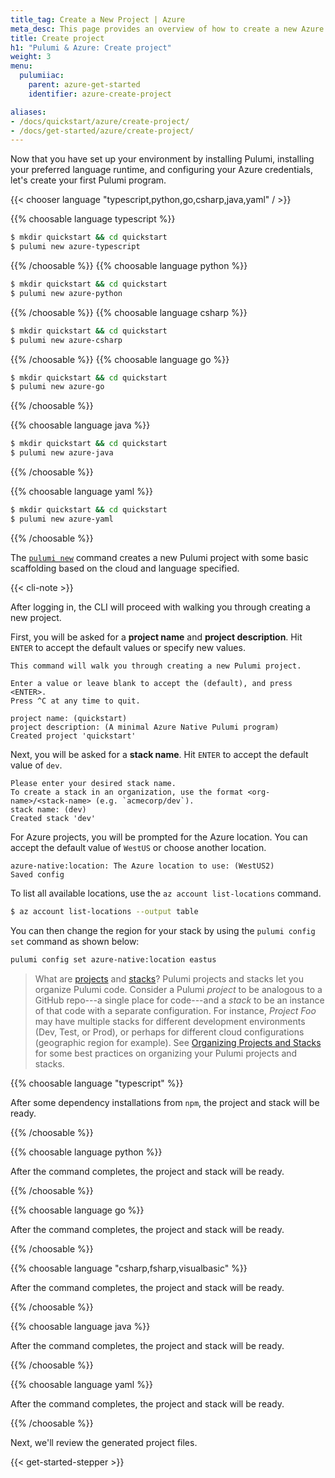 ```yaml
---
title_tag: Create a New Project | Azure
meta_desc: This page provides an overview of how to create a new Azure + Pulumi project.
title: Create project
h1: "Pulumi & Azure: Create project"
weight: 3
menu:
  pulumiiac:
    parent: azure-get-started
    identifier: azure-create-project

aliases:
- /docs/quickstart/azure/create-project/
- /docs/get-started/azure/create-project/
---
```


Now that you have set up your environment by installing Pulumi, installing your preferred language runtime,
and configuring your Azure credentials, let's create your first Pulumi program.

{{< chooser language "typescript,python,go,csharp,java,yaml" / >}}

{{% choosable language typescript %}}

```bash
$ mkdir quickstart && cd quickstart
$ pulumi new azure-typescript
```

{{% /choosable %}}
{{% choosable language python %}}

```bash
$ mkdir quickstart && cd quickstart
$ pulumi new azure-python
```

{{% /choosable %}}
{{% choosable language csharp %}}

```bash
$ mkdir quickstart && cd quickstart
$ pulumi new azure-csharp
```

{{% /choosable %}}
{{% choosable language go %}}

```bash
$ mkdir quickstart && cd quickstart
$ pulumi new azure-go
```

{{% /choosable %}}

{{% choosable language java %}}

```bash
$ mkdir quickstart && cd quickstart
$ pulumi new azure-java
```

{{% /choosable %}}

{{% choosable language yaml %}}

```bash
$ mkdir quickstart && cd quickstart
$ pulumi new azure-yaml
```

{{% /choosable %}}

The [`pulumi new`](/docs/cli/commands/pulumi_new) command creates a new Pulumi project with some basic scaffolding based on the cloud and language specified.

{{< cli-note >}}

After logging in, the CLI will proceed with walking you through creating a new project.

First, you will be asked for a **project name** and **project description**. Hit `ENTER` to accept the default values or specify new values.

```
This command will walk you through creating a new Pulumi project.

Enter a value or leave blank to accept the (default), and press <ENTER>.
Press ^C at any time to quit.

project name: (quickstart)
project description: (A minimal Azure Native Pulumi program)
Created project 'quickstart'
```

Next, you will be asked for a **stack name**. Hit `ENTER` to accept the default value of `dev`.

```
Please enter your desired stack name.
To create a stack in an organization, use the format <org-name>/<stack-name> (e.g. `acmecorp/dev`).
stack name: (dev)
Created stack 'dev'
```

For Azure projects, you will be prompted for the Azure location. You can accept the default value of `WestUS` or choose another location.

```
azure-native:location: The Azure location to use: (WestUS2)
Saved config
```

To list all available locations, use the `az account list-locations` command.

```bash
$ az account list-locations --output table
```

You can then change the region for your stack by using the `pulumi config set` command as shown below:

```bash
pulumi config set azure-native:location eastus
```

> What are [projects](/docs/concepts/projects/) and [stacks](/docs/concepts/stack/)? Pulumi projects and stacks let you organize Pulumi code. Consider a Pulumi _project_ to be analogous to a GitHub repo---a single place for code---and a _stack_ to be an instance of that code with a separate configuration. For instance, _Project Foo_ may have multiple stacks for different development environments (Dev, Test, or Prod), or perhaps for different cloud configurations (geographic region for example). See [Organizing Projects and Stacks](/docs/using-pulumi/organizing-projects-stacks/) for some best practices on organizing your Pulumi projects and stacks.

{{% choosable language "typescript" %}}

After some dependency installations from `npm`, the project and stack will be ready.

{{% /choosable %}}

{{% choosable language python %}}

After the command completes, the project and stack will be ready.

{{% /choosable %}}

{{% choosable language go %}}

After the command completes, the project and stack will be ready.

{{% /choosable %}}

{{% choosable language "csharp,fsharp,visualbasic" %}}

After the command completes, the project and stack will be ready.

{{% /choosable %}}

{{% choosable language java %}}

After the command completes, the project and stack will be ready.

{{% /choosable %}}

{{% choosable language yaml %}}

After the command completes, the project and stack will be ready.

{{% /choosable %}}

Next, we'll review the generated project files.

{{< get-started-stepper >}}
